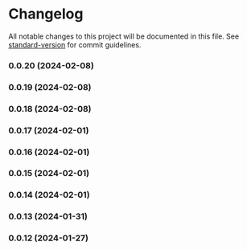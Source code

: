 # Changelog

All notable changes to this project will be documented in this file. See [standard-version](https://github.com/conventional-changelog/standard-version) for commit guidelines.

### 0.0.20 (2024-02-08)

### 0.0.19 (2024-02-08)

### 0.0.18 (2024-02-08)

### 0.0.17 (2024-02-01)

### 0.0.16 (2024-02-01)

### 0.0.15 (2024-02-01)

### 0.0.14 (2024-02-01)

### 0.0.13 (2024-01-31)

### 0.0.12 (2024-01-27)
